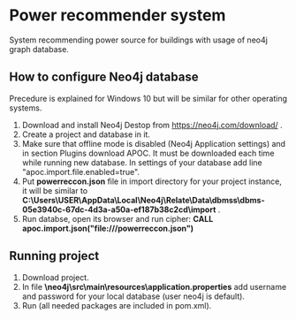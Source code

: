 # Power recommender system

System recommending power source for buildings with usage of neo4j graph database. 


## How to configure Neo4j database

Precedure is explained for Windows 10 but will be similar for other operating systems.

1. Download and install Neo4j Destop from https://neo4j.com/download/ .
2. Create a project and database in it.
3. Make sure that offline mode is disabled (Neo4j Application settings) and in section Plugins download APOC. It must be downloaded each time while running new database. In settings of your database add line "apoc.import.file.enabled=true".
4. Put **powerreccon.json** file in import directory for your project instance, it will be similar to **C:\Users\USER\AppData\Local\Neo4j\Relate\Data\dbmss\dbms-05e3940c-67dc-4d3a-a50a-ef187b38c2cd\import** .
5. Run databse, open its browser and run cipher:
**CALL apoc.import.json("file:///powerreccon.json")**


## Running project

1. Download project.
2. In file **\neo4j\src\main\resources\application.properties** add username and password for your local database (user neo4j is default).
3. Run (all needed packages are included in pom.xml).
